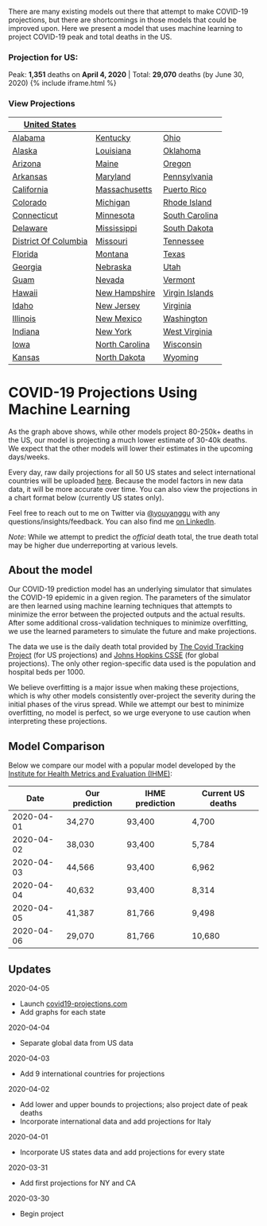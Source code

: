 There are many existing models out there that attempt to make COVID-19 projections, but there are shortcomings in those models that could be improved upon. Here we present a model that uses machine learning to project COVID-19 peak and total deaths in the US. 

### Projection for US:
Peak: **1,351** deaths on **April 4, 2020** | Total: **29,070** deaths (by June 30, 2020) {% include iframe.html %}
### View Projections

| [United States](US.html) |  |  |
| --- | --- | --- |
| [Alabama](AL.html) | [Kentucky](KY.html) | [Ohio](OH.html) |
| [Alaska](AK.html) | [Louisiana](LA.html) | [Oklahoma](OK.html) |
| [Arizona](AZ.html) | [Maine](ME.html) | [Oregon](OR.html) |
| [Arkansas](AR.html) | [Maryland](MD.html) | [Pennsylvania](PA.html) |
| [California](CA.html) | [Massachusetts](MA.html) | [Puerto Rico](PR.html) |
| [Colorado](CO.html) | [Michigan](MI.html) | [Rhode Island](RI.html) |
| [Connecticut](CT.html) | [Minnesota](MN.html) | [South Carolina](SC.html) |
| [Delaware](DE.html) | [Mississippi](MS.html) | [South Dakota](SD.html) |
| [District Of Columbia](DC.html) | [Missouri](MO.html) | [Tennessee](TN.html) |
| [Florida](FL.html) | [Montana](MT.html) | [Texas](TX.html) |
| [Georgia](GA.html) | [Nebraska](NE.html) | [Utah](UT.html) |
| [Guam](GU.html) | [Nevada](NV.html) | [Vermont](VT.html) |
| [Hawaii](HI.html) | [New Hampshire](NH.html) | [Virgin Islands](VI.html) |
| [Idaho](ID.html) | [New Jersey](NJ.html) | [Virginia](VA.html) |
| [Illinois](IL.html) | [New Mexico](NM.html) | [Washington](WA.html) |
| [Indiana](IN.html) | [New York](NY.html) | [West Virginia](WV.html) |
| [Iowa](IA.html) | [North Carolina](NC.html) | [Wisconsin](WI.html) |
| [Kansas](KS.html) | [North Dakota](ND.html) | [Wyoming](WY.html) |

# COVID-19 Projections Using Machine Learning

As the graph above shows, while other models project 80-250k+ deaths in the US, our model is projecting a much lower estimate of 30-40k deaths. We expect that the other models will lower their estimates in the upcoming days/weeks.

Every day, raw daily projections for all 50 US states and select international countries will be uploaded [here](https://github.com/youyanggu/covid19_projections/projections). Because the model factors in new data data, it will be more accurate over time. You can also view the projections in a chart format below (currently US states only).

Feel free to reach out to me on Twitter via [@youyanggu](https://twitter.com/youyanggu) with any questions/insights/feedback. You can also find me [on LinkedIn](https://www.linkedin.com/in/youyanggu/).

_Note_: While we attempt to predict the _official_ death total, the true death total may be higher due underreporting at various levels.

## About the model

Our COVID-19 prediction model has an underlying simulator that simulates the COVID-19 epidemic in a given region. The parameters of the simulator are then learned using machine learning techniques that attempts to minimize the error between the projected outputs and the actual results. After some additional cross-validation techniques to minimize overfitting, we use the learned parameters to simulate the future and make projections.

The data we use is the daily death total provided by [The Covid Tracking Project](https://covidtracking.com/) (for US projections) and [Johns Hopkins CSSE](https://github.com/CSSEGISandData/COVID-19) (for global projections). The only other region-specific data used is the population and hospital beds per 1000. 

We believe overfitting is a major issue when making these projections, which is why other models consistently over-project the severity during the initial phases of the virus spread. While we attempt our best to minimize overfitting, no model is perfect, so we urge everyone to use caution when interpreting these projections.

## Model Comparison
Below we compare our model with a popular model developed by the [Institute for Health Metrics and Evaluation (IHME)](https://covid19.healthdata.org/):

| Date | Our prediction | IHME prediction | Current US deaths
| --- | --- | --- | --- |
| 2020-04-01 | 34,270 | 93,400 | 4,700
| 2020-04-02 | 38,030 | 93,400 | 5,784
| 2020-04-03 | 44,566 | 93,400 | 6,962
| 2020-04-04 | 40,632 | 93,400 | 8,314
| 2020-04-05 | 41,387 | 81,766 | 9,498
| 2020-04-06 | 29,070 | 81,766 | 10,680

## Updates

2020-04-05
* Launch [covid19-projections.com](https://covid19-projections.com/)
* Add graphs for each state

2020-04-04
* Separate global data from US data

2020-04-03
* Add 9 international countries for projections

2020-04-02
* Add lower and upper bounds to projections; also project date of peak deaths
* Incorporate international data and add projections for Italy

2020-04-01
* Incorporate US states data and add projections for every state

2020-03-31
* Add first projections for NY and CA

2020-03-30
* Begin project
